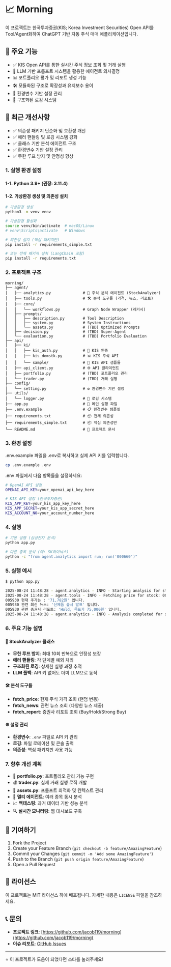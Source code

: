 # 📈 Morning

이 프로젝트는 한국투자증권(KIS; Korea Investment Securities) Open API를 Tool/Agent화하여 ChatGPT 기반 자동 주식 매매 애플리케이션입니다.

## 📌 주요 기능
- ✅ KIS Open API를 통한 실시간 주식 정보 조회 및 거래 실행
- 🧠 LLM 기반 프롬프트 시스템을 활용한 에이전트 의사결정
- 📊 포트폴리오 평가 및 리포트 생성 기능
- 🛠️ 모듈화된 구조로 확장성과 유지보수 용이
- 🔧 환경변수 기반 설정 관리
- 📝 구조화된 로깅 시스템

## 🚀 최근 개선사항
- ✅ 의존성 패키지 단순화 및 호환성 개선
- ✅ 에러 핸들링 및 로깅 시스템 강화
- ✅ 클래스 기반 분석 에이전트 구조
- ✅ 환경변수 기반 설정 관리
- ✅ 무한 루프 방지 및 안정성 향상


### 1. 실행 환경 설정

#### 1-1. Python 3.9+ (권장: 3.11.4)

#### 1-2. 가상환경 생성 및 의존성 설치

```bash
# 가상환경 생성
python3 -m venv venv

# 가상환경 활성화
source venv/bin/activate  # macOS/Linux
# venv\Scripts\activate   # Windows

# 의존성 설치 (핵심 패키지만)
pip install -r requirements_simple.txt

# 또는 전체 패키지 설치 (LangChain 포함)
pip install -r requirements.txt
```

### 2. 프로젝트 구조

```plaintext
morning/
├── agent/
│   ├── analytics.py              # 🧠 주식 분석 에이전트 (StockAnalyzer)
│   ├── tools.py                  # 🛠️ 분석 도구들 (가격, 뉴스, 리포트)
│   ├── core/
│   │   └── workflows.py          # Graph Node Wrapper (레거시)
│   ├── prompts/
│   │   ├── description.py        # Tool Description
│   │   ├── system.py             # System Instructions
│   │   └── assets.py             # (TBD) Optimized Prompts
│   ├── decision.py               # (TBD) Super-Agent
│   └── evaluation.py             # (TBD) Portfolio Evaluation
├── api/
│   ├── ki/
│   │   ├── kis_auth.py           # 🔐 KIS 인증
│   │   ├── kis_domstk.py         # 📊 KIS 주식 API
│   │   └── sample/               # 📝 KIS API 샘플들
│   ├── api_client.py             # 🌐 API 클라이언트
│   ├── portfolio.py              # (TBD) 포트폴리오 관리
│   └── trader.py                 # (TBD) 거래 실행
├── config/
│   └── setting.py                # ⚙️ 환경변수 기반 설정
├── utils/
│   └── logger.py                 # 📝 로깅 시스템
├── app.py                        # 🚀 메인 실행 파일
├── .env.example                  # 📋 환경변수 템플릿
├── requirements.txt              # 📦 전체 의존성
├── requirements_simple.txt       # 📦 핵심 의존성만
└── README.md                     # 📖 프로젝트 문서
```




### 3. 환경 설정
.env.example 파일을 .env로 복사하고 실제 API 키를 입력합니다.

```bash
cp .env.example .env
```

.env 파일에서 다음 항목들을 설정하세요:
```bash
# OpenAI API 설정
OPENAI_API_KEY=your_openai_api_key_here

# KIS API 설정 (한국투자증권)
KIS_APP_KEY=your_kis_app_key_here
KIS_APP_SECRET=your_kis_app_secret_here
KIS_ACCOUNT_NO=your_account_number_here
```

### 4. 실행

```bash
# 기본 실행 (삼성전자 분석)
python app.py

# 다른 종목 분석 (예: SK하이닉스)
python -c "from agent.analytics import run; run('000660')"
```

### 5. 실행 예시

```bash
$ python app.py

2025-08-24 11:48:28 - agent.analytics - INFO - Starting analysis for stock: 005930
2025-08-24 11:48:28 - agent.tools - INFO - Fetching price for stock: 005930
005930 현재 주가는 : '71,782원' 입니다.
005930 관련 최신 뉴스: '신제품 출시 발표' 입니다.
005930 관련 증권사 리포트: 'Hold, 목표가 75,000원' 입니다.
2025-08-24 11:48:28 - agent.analytics - INFO - Analysis completed for stock: 005930
```

### 6. 주요 기능 설명

#### 🧠 StockAnalyzer 클래스
- **무한 루프 방지**: 최대 10회 반복으로 안정성 보장
- **에러 핸들링**: 각 단계별 예외 처리
- **구조화된 로깅**: 상세한 실행 과정 추적
- **LLM 폴백**: API 키 없어도 더미 LLM으로 동작

#### 🛠️ 분석 도구들
- **fetch_price**: 현재 주식 가격 조회 (랜덤 변동)
- **fetch_news**: 관련 뉴스 조회 (다양한 뉴스 제공)
- **fetch_report**: 증권사 리포트 조회 (Buy/Hold/Strong Buy)

#### ⚙️ 설정 관리
- **환경변수**: `.env` 파일로 API 키 관리
- **로깅**: 파일 로테이션 및 콘솔 출력
- **의존성**: 핵심 패키지만 사용 가능

### 7. 향후 개선 계획
- 🔄 **portfolio.py**: 포트폴리오 관리 기능 구현
- 💰 **trader.py**: 실제 거래 실행 로직 개발
- 🎯 **assets.py**: 프롬프트 최적화 및 컨텍스트 관리
- 🤖 **멀티 에이전트**: 여러 종목 동시 분석
- 📈 **백테스팅**: 과거 데이터 기반 성능 분석
- 🔍 **실시간 모니터링**: 웹 대시보드 구축

## 🤝 기여하기

1. Fork the Project
2. Create your Feature Branch (`git checkout -b feature/AmazingFeature`)
3. Commit your Changes (`git commit -m 'Add some AmazingFeature'`)
4. Push to the Branch (`git push origin feature/AmazingFeature`)
5. Open a Pull Request

## 📄 라이선스

이 프로젝트는 MIT 라이선스 하에 배포됩니다. 자세한 내용은 `LICENSE` 파일을 참조하세요.

## 📞 문의

- **프로젝트 링크**: [https://github.com/jacob119/morning](https://github.com/jacob119/morning)
- **이슈 리포트**: [GitHub Issues](https://github.com/jacob119/morning/issues)

---

⭐ 이 프로젝트가 도움이 되었다면 스타를 눌러주세요!
